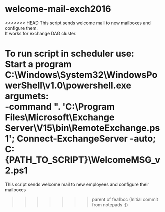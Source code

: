 # welcome-mail-exch2016
<<<<<<< HEAD
This script sends welcome mail to new mailboxes and configure them.  
It works for exchange DAG cluster.  
 
To run script in scheduler use:  
Start a program  
C:\Windows\System32\WindowsPowerShell\v1.0\powershell.exe  
argumets:  
-command ". 'C:\Program Files\Microsoft\Exchange Server\V15\bin\RemoteExchange.ps1'; Connect-ExchangeServer -auto; C:\{PATH_TO_SCRIPT}\WelcomeMSG_v2.ps1
=======
This script sends welcome mail to new employees and configure their mailboxes 
>>>>>>> parent of fea1bcc (Initial commit from notepads :))
